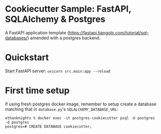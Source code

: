 # Cookiecutter Sample: FastAPI, SQLAlchemy & Postgres
A FastAPI application template (https://fastapi.tiangolo.com/tutorial/sql-databases/) amended with a postgres backend.

# Quickstart
Start FastAPI server: `uvicorn src.main:app --reload`

# First time setup
If using fresh postgres docker image, remember to setup create a database matching that in `database.py`'s `SQLALCHEMY_DATABASE_URL`: 

```
ethanknights % docker exec -it postgres-cookiecutter psql -U postgres -d postgres
postgres=# CREATE DATABASE cookiecutter;
```